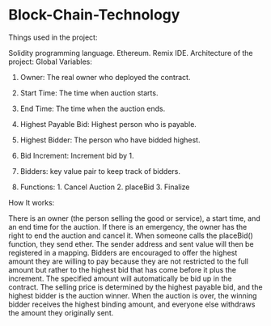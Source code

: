 # Block-Chain-Technology
Things used in the project:

Solidity programming language.
Ethereum.
Remix IDE.
Architecture of the project: Global Variables:


  1. Owner: The real owner who deployed the contract.
  
  2. Start Time: The time when auction starts.
  
  3. End Time: The time when the auction ends.
  
  4. Highest Payable Bid: Highest person who is payable.
  
  5. Highest Bidder: The person who have bidded highest.
  
  6. Bid Increment: Increment bid by 1.
  
  7. Bidders: key value pair to keep track of bidders.

  8. Functions: 1. Cancel Auction 2. placeBid 3. Finalize

How It works:

There is an owner (the person selling the good or service), a start time, and an end time for the auction.
If there is an emergency, the owner has the right to end the auction and cancel it.
When someone calls the placeBid() function, they send ether. The sender address and sent value will then be registered in a mapping.
Bidders are encouraged to offer the highest amount they are willing to pay because they are not restricted to the full amount but rather to the highest bid that has come before it plus the increment. The specified amount will automatically be bid up in the contract.
The selling price is determined by the highest payable bid, and the highest bidder is the auction winner.
When the auction is over, the winning bidder receives the highest binding amount, and everyone else withdraws the amount they originally sent.
